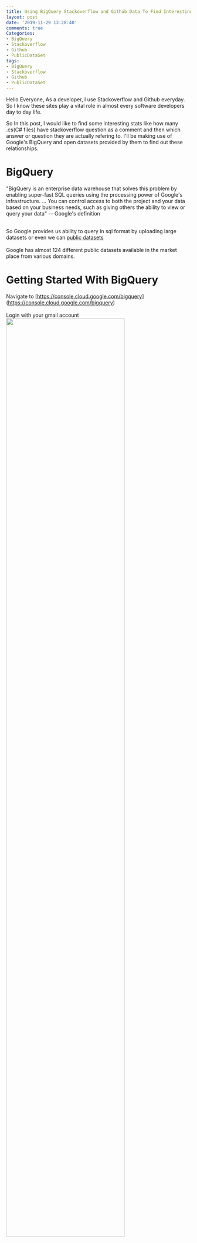```yaml
---
title: Using BigQuery Stackoverflow and Github Data To Find Interesting Stats
layout: post
date: '2019-11-29 13:28:40'
comments: true
Categories:
- BigQuery
- Stackoverflow
- Github
- PublicDataSet
tags:
- BigQuery
- Stackoverflow
- Github
- PublicDataSet
---
```


Hello Everyone,
As a developer, I use Stackoverflow and Github everyday. So I know these sites play a vital role in almost every software developers day to day life.<br>

So In this post, I would like to find some interesting stats like how many .cs(C# files) have stackoverflow question as a comment and then which answer or question they are actually refering to. I'll be making use of Google's BigQuery and open datasets provided by them to find out these relationships.<br>

# BigQuery
"BigQuery is an enterprise data warehouse that solves this problem by enabling super-fast SQL queries using the processing power of Google's infrastructure. ... You can control access to both the project and your data based on your business needs, such as giving others the ability to view or query your data" -- Google's definition<br><br>

So Google provides us ability to query in sql format by uploading large datasets or even we can [public datasets](https://console.cloud.google.com/marketplace/browse?filter=solution-type:dataset&_ga=2.36387364.-58570473.1575000853) <br>
<br>
Google has almost 124 different public datasets available in the market place from various domains.
<br>


# Getting Started With BigQuery
Navigate to [https://console.cloud.google.com/bigquery] (https://console.cloud.google.com/bigquery) <br>
<br>
Login with your gmail account
<br>
<img src="{{ site.baseurl }}/bigquery1.JPG"  alt="" style="width: 80%;height: 80%;"/>
<br>
Click on select project and add a new project if you dont have one or the quota got expired for existing one. Once we are done with the project creation, following screen appears.<br>
<img src="{{ site.baseurl }}/bigquery2.JPG"  alt="" style="width: 80%;height: 80%;"/><br>
At the bottom we can see **bigquery-public-data** and there we can see different public datasets. I am more interested in **github_repos** and **stackoverflow** datasets.
<br>
When we expand **github_repos** we can see different tables available and when we click on a table name we can see schema. If we click on preview, we can see sample data.
# Finding Languages Used In Repos
You write blog posts as text files and Jekyll provides everything you need to turn it into a blog.
<br>
**Distinct list of languages used in repos**
```
SELECT distinct(lang.name) as lang FROM `bigquery-public-data.github_repos.languages`, UNNEST(language) as lang
```


<table>
<thead>
<tr>
<th>Row</th>
<th>lang</th>
</tr>
</thead>
<tbody>
<tr>
<td>1</td>
<td>
<div>C</div>
</td>
</tr>
<tr>
<td>2</td>
<td>
<div>D</div>
</td>
</tr>
<tr>
<td>3</td>
<td>
<div>M4</div>
</td>
</tr>
<tr>
<td>4</td>
<td>
<div>Makefile</div>
</td>
</tr>
<tr>
<td>5</td>
<td>
<div>Objective-C</div>
</td>
</tr>
<tr>
<td>6</td>
<td>
<div>Roff</div>
</td>
</tr>
<tr>
<td>7</td>
<td>
<div>Shell</div>
</td>
</tr>
<tr>
<td>8</td>
<td>
<div>PHP</div>
</td>
</tr>
<tr>
<td>9</td>
<td>
<div>Perl</div>
</td>
</tr>
<tr>
<td>10</td>
<td>
<div>Java</div>
</td>
</tr>
<tr>
<td>11</td>
<td>
<div>JavaScript</div>
</td>
</tr>
<tr>
<td>12</td>
<td>
<div>Python</div>
</td>
</tr>
<tr>
<td>13</td>
<td>
<div>Ruby</div>
</td>
</tr>
<tr>
<td>14</td>
<td>
<div>Tcl</div>
</td>
</tr>
<tr>
<td>15</td>
<td>
<div>OCaml</div>
</td>
</tr>
<tr>
<td>16</td>
<td>
<div>XSLT</div>
</td>
</tr>
<tr>
<td>17</td>
<td>
<div>VimL</div>
</td>
</tr>
<tr>
<td>18</td>
<td>
<div>Elixir</div>
</td>
</tr>
<tr>
<td>19</td>
<td>
<div>Groovy</div>
</td>
</tr>
<tr>
<td>20</td>
<td>
<div>Racket</div>
</td>
</tr>
<tr>
<td>21</td>
<td>
<div>Vala</div>
</td>
</tr>
<tr>
<td>22</td>
<td>
<div>Scheme</div>
</td>
</tr>
<tr>
<td>23</td>
<td>
<div>Verilog</div>
</td>
</tr>
<tr>
<td>24</td>
<td>
<div>Emacs Lisp</div>
</td>
</tr>
<tr>
<td>25</td>
<td>
<div>E</div>
</td>
</tr>
<tr>
<td>26</td>
<td>
<div>HTML</div>
</td>
</tr>
<tr>
<td>27</td>
<td>
<div>Matlab</div>
</td>
</tr>
<tr>
<td>28</td>
<td>
<div>PostScript</div>
</td>
</tr>
<tr>
<td>29</td>
<td>
<div>VHDL</div>
</td>
</tr>
<tr>
<td>30</td>
<td>
<div>J</div>
</td>
</tr>
<tr>
<td>31</td>
<td>
<div>M</div>
</td>
</tr>
<tr>
<td>32</td>
<td>
<div>MATLAB</div>
</td>
</tr>
<tr>
<td>33</td>
<td>
<div>TeX</div>
</td>
</tr>
<tr>
<td>34</td>
<td>
<div>Mercury</div>
</td>
</tr>
<tr>
<td>35</td>
<td>
<div>mupad</div>
</td>
</tr>
<tr>
<td>36</td>
<td>
<div>OpenEdge ABL</div>
</td>
</tr>
<tr>
<td>37</td>
<td>
<div>Rebol</div>
</td>
</tr>
<tr>
<td>38</td>
<td>
<div>Objective-C++</div>
</td>
</tr>
<tr>
<td>39</td>
<td>
<div>Swift</div>
</td>
</tr>
<tr>
<td>40</td>
<td>
<div>R</div>
</td>
</tr>
<tr>
<td>41</td>
<td>
<div>Scala</div>
</td>
</tr>
<tr>
<td>42</td>
<td>
<div>C#</div>
</td>
</tr>
<tr>
<td>43</td>
<td>
<div>F#</div>
</td>
</tr>
<tr>
<td>44</td>
<td>
<div>Go</div>
</td>
</tr>
<tr>
<td>45</td>
<td>
<div>Rust</div>
</td>
</tr>
<tr>
<td>46</td>
<td>
<div>Pascal</div>
</td>
</tr>
<tr>
<td>47</td>
<td>
<div>Inno Setup</div>
</td>
</tr>
<tr>
<td>48</td>
<td>
<div>PowerShell</div>
</td>
</tr>
<tr>
<td>49</td>
<td>
<div>Smalltalk</div>
</td>
</tr>
<tr>
<td>50</td>
<td>
<div>NSIS</div>
</td>
</tr>
<tr>
<td>51</td>
<td>
<div>TSQL</div>
</td>
</tr>
<tr>
<td>52</td>
<td>
<div>C++</div>
</td>
</tr>
<tr>
<td>53</td>
<td>
<div>Groff</div>
</td>
</tr>
<tr>
<td>54</td>
<td>
<div>Lua</div>
</td>
</tr>
<tr>
<td>55</td>
<td>
<div>NewLisp</div>
</td>
</tr>
<tr>
<td>56</td>
<td>
<div>Perl6</div>
</td>
</tr>
<tr>
<td>57</td>
<td>
<div>Dart</div>
</td>
</tr>
<tr>
<td>58</td>
<td>
<div>Erlang</div>
</td>
</tr>
<tr>
<td>59</td>
<td>
<div>Haskell</div>
</td>
</tr>
<tr>
<td>60</td>
<td>
<div>Hack</div>
</td>
</tr>
<tr>
<td>61</td>
<td>
<div>LLVM</div>
</td>
</tr>
<tr>
<td>62</td>
<td>
<div>Protocol Buffer</div>
</td>
</tr>
<tr>
<td>63</td>
<td>
<div>Thrift</div>
</td>
</tr>
<tr>
<td>64</td>
<td>
<div>Yacc</div>
</td>
</tr>
<tr>
<td>65</td>
<td>
<div>Prolog</div>
</td>
</tr>
<tr>
<td>66</td>
<td>
<div>Puppet</div>
</td>
</tr>
<tr>
<td>67</td>
<td>
<div>Scilab</div>
</td>
</tr>
<tr>
<td>68</td>
<td>
<div>Forth</div>
</td>
</tr>
<tr>
<td>69</td>
<td>
<div>GLSL</div>
</td>
</tr>
<tr>
<td>70</td>
<td>
<div>Mask</div>
</td>
</tr>
<tr>
<td>71</td>
<td>
<div>Jupyter Notebook</div>
</td>
</tr>
<tr>
<td>72</td>
<td>
<div>Logos</div>
</td>
</tr>
<tr>
<td>73</td>
<td>
<div>Gnuplot</div>
</td>
</tr>
<tr>
<td>74</td>
<td>
<div>Mathematica</div>
</td>
</tr>
<tr>
<td>75</td>
<td>
<div>TypeScript</div>
</td>
</tr>
<tr>
<td>76</td>
<td>
<div>Visual Basic</div>
</td>
</tr>
<tr>
<td>77</td>
<td>
<div>QMake</div>
</td>
</tr>
<tr>
<td>78</td>
<td>
<div>Kotlin</div>
</td>
</tr>
<tr>
<td>79</td>
<td>
<div>CSS</div>
</td>
</tr>
<tr>
<td>80</td>
<td>
<div>EQ</div>
</td>
</tr>
<tr>
<td>81</td>
<td>
<div>IDL</div>
</td>
</tr>
<tr>
<td>82</td>
<td>
<div>FLUX</div>
</td>
</tr>
<tr>
<td>83</td>
<td>
<div>Pure Data</div>
</td>
</tr>
<tr>
<td>84</td>
<td>
<div>HLSL</div>
</td>
</tr>
<tr>
<td>85</td>
<td>
<div>QML</div>
</td>
</tr>
<tr>
<td>86</td>
<td>
<div>PLSQL</div>
</td>
</tr>
<tr>
<td>87</td>
<td>
<div>SQLPL</div>
</td>
</tr>
<tr>
<td>88</td>
<td>
<div>Processing</div>
</td>
</tr>
<tr>
<td>89</td>
<td>
<div>Lex</div>
</td>
</tr>
<tr>
<td>90</td>
<td>
<div>Idris</div>
</td>
</tr>
<tr>
<td>91</td>
<td>
<div>PureScript</div>
</td>
</tr>
<tr>
<td>92</td>
<td>
<div>Clojure</div>
</td>
</tr>
<tr>
<td>93</td>
<td>
<div>CoffeeScript</div>
</td>
</tr>
<tr>
<td>94</td>
<td>
<div>FORTRAN</div>
</td>
</tr>
<tr>
<td>95</td>
<td>
<div>Crystal</div>
</td>
</tr>
<tr>
<td>96</td>
<td>
<div>Factor</div>
</td>
</tr>
<tr>
<td>97</td>
<td>
<div>Julia</div>
</td>
</tr>
<tr>
<td>98</td>
<td>
<div>Nimrod</div>
</td>
</tr>
<tr>
<td>99</td>
<td>
<div>Vim script</div>
</td>
</tr>
<tr>
<td>100</td>
<td>
<div>PureBasic</div>
</td>
</tr>
</tbody>
</table>


<br>
**Please download the sample blog content I am using from this zip file and make use of it** {{ site.url }}/download.zip
<br>
<br>
Thanks,<br>
Pavan Kumar Aryasomayajulu

<br><br><br>
{% if page.comments %}
<div id="disqus_thread"></div>
<script>
	
/**
*  RECOMMENDED CONFIGURATION VARIABLES: EDIT AND UNCOMMENT THE SECTION BELOW TO INSERT DYNAMIC VALUES FROM YOUR PLATFORM OR CMS.
*  LEARN WHY DEFINING THESE VARIABLES IS IMPORTANT: https://disqus.com/admin/universalcode/#configuration-variables*/

var disqus_config = function () {
this.page.identifier = 29102019312; // Replace PAGE_IDENTIFIER with your page's unique identifier variable
};

(function() { // DON'T EDIT BELOW THIS LINE
var d = document, s = d.createElement('script');
s.src = 'https://xyzcoder1.disqus.com/embed.js';
s.setAttribute('data-timestamp', +new Date());
(d.head || d.body).appendChild(s);
})();
</script>
<noscript>Please enable JavaScript to view the <a href="https://disqus.com/?ref_noscript">comments powered by Disqus.</a></noscript>
{% endif %}